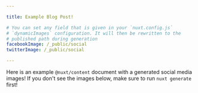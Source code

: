 ```yaml
---

title: Example Blog Post!

# You can set any field that is given in your `nuxt.config.js`
# `dynamicImages` configuration. It will then be rewritten to the
# published path during generation
facebookImage: /_public/social
twitterImage: /_public/social

---
```


Here is an example `@nuxt/content` document with a generated social media
images! If you don't see the images below, make sure to run `nuxt generate`
first!
